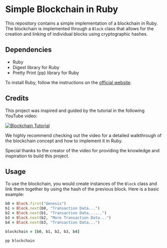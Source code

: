 # Simple Blockchain in Ruby

This repository contains a simple implementation of a blockchain in Ruby. The blockchain is implemented through a `Block` class that allows for the creation and linking of individual blocks using cryptographic hashes.

## Dependencies

- Ruby
- Digest library for Ruby
- Pretty Print (pp) library for Ruby

To install Ruby, follow the instructions on the [official website](https://www.ruby-lang.org/en/documentation/installation/).

## Credits

This project was inspired and guided by the tutorial in the following YouTube video:

[![Blockchain Tutorial](http://img.youtube.com/vi/xAHTddYzzdU/0.jpg)](http://www.youtube.com/watch?v=xAHTddYzzdU "Blockchain Tutorial")

We highly recommend checking out the video for a detailed walkthrough of the blockchain concept and how to implement it in Ruby.

Special thanks to the creator of the video for providing the knowledge and inspiration to build this project.

## Usage

To use the blockchain, you would create instances of the `Block` class and link them together by using the hash of the previous block. Here is a basic example:

```ruby
b0 = Block.first("Genesis")
b1 = Block.next(b0, "Transaction Data...")
b2 = Block.next(b1, "Transaction Data......")
b3 = Block.next(b2, "More Transaction Data...")
b4 = Block.next(b3, "Transaction Data...")

blockchain = [b0, b1, b2, b3, b4]

pp blockchain





